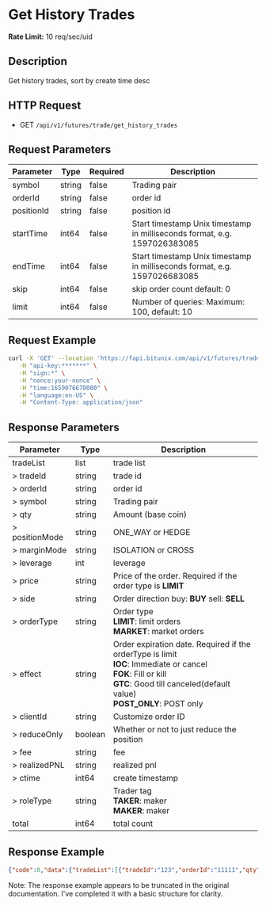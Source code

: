 # Get History Trades

**Rate Limit:** 10 req/sec/uid

## Description
Get history trades, sort by create time desc

## HTTP Request
* GET `/api/v1/futures/trade/get_history_trades`

## Request Parameters

| Parameter | Type | Required | Description |
|-----------|------|----------|-------------|
| symbol | string | false | Trading pair |
| orderId | string | false | order id |
| positionId | string | false | position id |
| startTime | int64 | false | Start timestamp Unix timestamp in milliseconds format, e.g. 1597026383085 |
| endTime | int64 | false | Start timestamp Unix timestamp in milliseconds format, e.g. 1597026683085 |
| skip | int64 | false | skip order count default: 0 |
| limit | int64 | false | Number of queries: Maximum: 100, default: 10 |

## Request Example

```bash
curl -X 'GET' --location 'https://fapi.bitunix.com/api/v1/futures/trade/get_history_trades?symbol=BTCUSDT' \
   -H "api-key:*******" \
   -H "sign:*" \
   -H "nonce:your-nonce" \
   -H "time:1659076670000" \
   -H "language:en-US" \
   -H "Content-Type: application/json"
```

## Response Parameters

| Parameter | Type | Description |
|-----------|------|-------------|
| tradeList | list | trade list |
| > tradeId | string | trade id |
| > orderId | string | order id |
| > symbol | string | Trading pair |
| > qty | string | Amount (base coin) |
| > positionMode | string | ONE_WAY or HEDGE |
| > marginMode | string | ISOLATION or CROSS |
| > leverage | int | leverage |
| > price | string | Price of the order. Required if the order type is **LIMIT** |
| > side | string | Order direction buy: **BUY** sell: **SELL** |
| > orderType | string | Order type<br>**LIMIT**: limit orders<br>**MARKET**: market orders |
| > effect | string | Order expiration date. Required if the orderType is limit<br>**IOC**: Immediate or cancel<br>**FOK**: Fill or kill<br>**GTC**: Good till canceled(default value)<br>**POST_ONLY**: POST only |
| > clientId | string | Customize order ID |
| > reduceOnly | boolean | Whether or not to just reduce the position |
| > fee | string | fee |
| > realizedPNL | string | realized pnl |
| > ctime | int64 | create timestamp |
| > roleType | string | Trader tag<br>**TAKER**: maker<br>**MAKER**: maker |
| total | int64 | total count |

## Response Example

```json
{"code":0,"data":{"tradeList":[{"tradeId":"123","orderId":"11111","qty":"1","price":"60000","symbol":"BTCUSDT","positionMode":"HEDGE"}],"total":1},"msg":"Success"}
```

Note: The response example appears to be truncated in the original documentation. I've completed it with a basic structure for clarity.